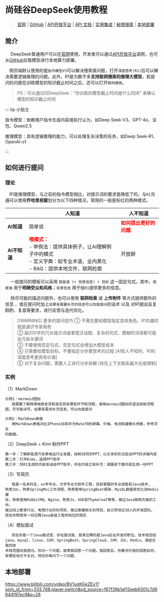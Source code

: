 # 尚硅谷DeepSeek使用教程

> [官网](https://www.deepseek.com/) | [GitHub](https://github.com/deepseek-ai) | [API开放平台](https://platform.deepseek.com/usage) | [API 文档](https://api-docs.deepseek.com/zh-cn/) | [实用集成](https://github.com/deepseek-ai/awesome-deepseek-integration/blob/main/README_cn.md) | [秘塔搜索](https://metaso.cn/) | [本地部署](https://github.com/ollama/ollama)



## 简介

​	　DeepSeek普通用户可以在[官网](https://www.deepseek.com/)使用，开发者可以通过[API开放平台](https://platform.deepseek.com/usage)调用，也可从[GitHub](https://github.com/deepseek-ai)拉取模型进行本地算力部署。

​	　网页端默认使用的是`指令模型V3`可以解决搜索类问题，打开`深度思考(R1)`后可以解决需要逻辑推理的问题。此外，R1是为数不多**支持联网搜索的推理大模型**，若提问的问题在训练模型的知识截止时间之后，还可以打开`联网搜索`。

> PS：可以通过问DeepSeek："你训练的模型截止时间是什么时间" 来确认模型的知识截止时间



::: tip 小贴士

指令模型：依赖用户指令生成内容或执行认为，如Deep Seek-V3、GPT-4o、豆包、Qwen2.5

推理模型：具有逻辑推理的能力，可以处理复杂决策的任务，如Deep Seek-R1、OpenAI-o1

:::



## 如何进行提问

### 理论

​	　R1是推理模型，与之前的指令模型相比，对提示词的要求是降低了的。与`R1`沟通可以使用**乔哈里视窗**划分为以下四种情况，常用的一般是标红的两种模式。

|              | **人知道**                                                   | **人不知道**                                           |
| ------------ | ------------------------------------------------------------ | ------------------------------------------------------ |
| **AI知道**   | 简单说                                                       | **<span style="color:red;">如何提出更好的问题</span>** |
| **AI不知道** | **<span style="color:red;">喂模式：</span>**<br />- 举例法：提供具体例子，让AI理解例子中的模式<br />- 定义字典：如专业术语、业内黑化<br />- RAG：提供本地文件、联网检索 | 开放聊                                                 |

​	　一般提问的模板可以采用 `我是谁 (+ 背景信息) + 目标`  这一固定句式。其中，`我是谁` 用于**明确受众和风格**；`背景信息` 用于给`R1`提供更多的信息。

​	　除尽可能的描述问题外，也可以使用 **联网检索** 或 **上传附件** 等方式提供额外的信息 ，或在提问时加上`如果有需要补充的信息可以向我提问`的话术 以及 对R1提出反复斟酌、复盘等要求，进行反馈与迭代优化。



> [!WARNING] 更多的提问技巧
> ① 不需在要给模型指定具体角色，R1内置的就是通识专家角色<br/>
> ② 超200字的冗长提示词或者宽泛话题、复杂的句式、模糊的词语都可能会污染关键词<br/>③ 不要使用否定句式，否定句式会增加大模型成本<br/>④ 只需要给模型目标，不要指定分步骤思考的过程  [AI知人不知时，R1的深度思考更具有价值]<br/>⑤ 对于复杂问题，需要人工进行分步拆解 [存在上下文联系最大长度限制]

### 实例

（1）MarkDown

```
示例1：mermaid图标
   我需要了解跨境电商发货和收货具有哪些环节和流程，请用mermaid图标的语法绘制流程
图，尽可能详尽，如果有需求补充信息，可以向我提问

示例2：MarkDown表格
   用MarkDown表格对比IPhone16和华为Mate70的屏幕、价格、电池和摄像头参数，参考京东
的数据。
```

（2）DeepSeek + Kimi 制作PPT

```
第一步：了解新能源汽车换电站行业发展，绘制10页的PPT，以文本的形式给出PPT的详细内容
第二步：打开Kimi，选择PPT助手
第三步：将R1生成的内容发送给PPT助手，并在内容之前补充：请跟进下面内容生成一份PPT
```

（3）写简历

```
   我是一名本科生，xx年毕业，大学专业为软件工程，目前掌握的专业技能有Java技术，
熟悉JUc，熟悉SpringMvc工作流程，熟悉使用SpringBoot框架、MysQL数据库优化及Redis缓
存，熟练使用RabbitMQ、Nginx，熟悉Js，VUE和Thymeleaf等等。做过Java架构方面的工作。
做过线上教育行业、电商行业的的项目，做过直播相关的项目，自己带领过10人的开发团队。
现在你帮我写一份应聘Java高级工程师岗位的简历
```

（4）模拟面试

```
   现在你是一个Java面试官，你在面试我，我来应聘的是Java后台开发的职位，技术栈包括
java，mysql，linux，SSM，SpringBoot，SpringCloud，JVM，JUc，Redis。请结合我的技
术栈范围向我提问。你问一个问题，就等我回答一个问题。我回答后，你要评价我的回答如何，
有哪些地方不太对。然后你再问下一个问题.
```



## 本地部署

https://www.bilibili.com/video/BV1uqKGeZEy1?spm_id_from=333.788.player.switch&vd_source=f87f39b1af12eeb6301c7d9944f97ec9&p=28